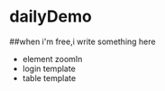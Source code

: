 # dailyDemo
##when i'm free,i write something here

* element zoomIn 
* login template
* table template



